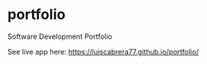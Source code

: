 # portfolio
Software Development Portfolio

See live app here:  https://luiscabrera77.github.io/portfolio/
